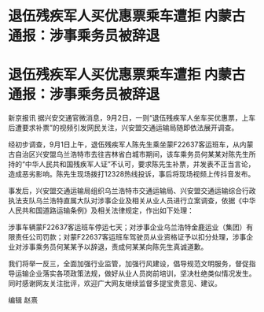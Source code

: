 # 退伍残疾军人买优惠票乘车遭拒 内蒙古通报：涉事乘务员被辞退

# 退伍残疾军人买优惠票乘车遭拒 内蒙古通报：涉事乘务员被辞退

新京报讯 据兴安交通官微消息，9月2日，一则“退伍残疾军人坐车买优惠票，上车后遭要求补票”的视频引发网民关注，兴安盟交通运输局随即依法展开调查。

经初步调查，9月1日上午，退伍残疾军人陈先生乘坐蒙F22637客运班车，从内蒙古自治区兴安盟乌兰浩特市去往吉林省白城市期间，该车乘务员何某某对陈先生所持的“中华人民共和国残疾军人证”不认可，要求陈先生补票，并发表不正当言论，造成恶劣影响。陈先生现场拨打12328热线投诉，事后将现场视频上传抖音发布。

事发后，兴安盟交通运输局组织乌兰浩特市交通运输局、兴安盟交通运输综合行政执法支队乌兰浩特直属大队对涉事企业及相关从业人员进行立案调查，依据《中华人民共和国道路运输条例》及相关法律规定，作出如下处理：

涉事车辆蒙F22637客运班车停运七天；对涉事企业乌兰浩特金鹿运业（集团）有限责任公司罚款；对蒙F22637客运班车驾驶员从业资格证予以扣分处理，涉事企业对涉事乘务员何某某予以辞退，责成何某某向陈先生真诚道歉。

我们将举一反三，全面加强行业监管，加强行风建设，倡导规范文明服务，督促指导运输企业落实各项政策法规，做好从业人员岗前培训，坚决杜绝类似情况发生。同时感谢网友关注批评，欢迎广大网友继续监督多提宝贵意见、建议。

编辑 赵熹


